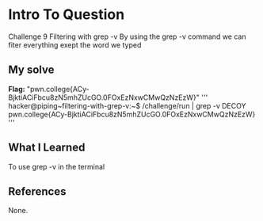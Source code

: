 # Intro To Question
Challenge 9
Filtering with grep -v
By using the grep -v command we can fiter everything exept the word we typed 
## My solve
**Flag:** "pwn.college{ACy-BjktiACiFbcu8zN5mhZUcGO.0FOxEzNxwCMwQzNzEzW}"
'''
hacker@piping~filtering-with-grep-v:~$ /challenge/run | grep -v DECOY
pwn.college{ACy-BjktiACiFbcu8zN5mhZUcGO.0FOxEzNxwCMwQzNzEzW}
'''
## What I Learned
To use grep -v in the terminal  
## References
None.
